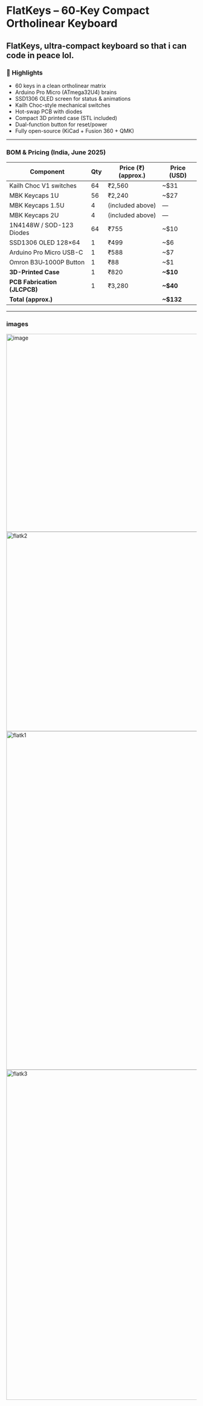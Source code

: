 # FlatKeys – 60‑Key Compact Ortholinear Keyboard

**FlatKeys**, ultra-compact keyboard so that i can code in peace lol.
---

### 🔧 Highlights
- 60 keys in a clean ortholinear matrix
- Arduino Pro Micro (ATmega32U4) brains
- SSD1306 OLED screen for status & animations
- Kailh Choc-style mechanical switches
- Hot-swap PCB with diodes
- Compact 3D printed case (STL included)
- Dual-function button for reset/power
- Fully open-source (KiCad + Fusion 360 + QMK)

---

### BOM & Pricing (India, June 2025)

| Component                         | Qty | Price (₹) (approx.) | Price (USD) |
|----------------------------------|-----|----------------------|-------------|
| Kailh Choc V1 switches           | 64  | ₹2,560               | ~$31        |
| MBK Keycaps 1U                   | 56  | ₹2,240               | ~$27        |
| MBK Keycaps 1.5U                 | 4   | (included above)     | —           |
| MBK Keycaps 2U                   | 4   | (included above)     | —           |
| 1N4148W / SOD-123 Diodes         | 64  | ₹755                 | ~$10        |
| SSD1306 OLED 128×64              | 1   | ₹499                 | ~$6         |
| Arduino Pro Micro USB-C          | 1   | ₹588                 | ~$7         |
| Omron B3U‑1000P Button           | 1   | ₹88                  | ~$1         |
| **3D-Printed Case**              | 1   | ₹820                 | **~$10**    |
| **PCB Fabrication (JLCPCB)**     | 1   | ₹3,280               | **~$40**    |
| **Total (approx.)**              |     |                      | **~$132**   |

---
### images
<img width="522" alt="image" src="https://github.com/user-attachments/assets/49ab883e-6e5b-4391-94ac-ee92c709386f" />

<img width="526" alt="flatk2" src="https://github.com/user-attachments/assets/808cca06-f8c5-4c2c-9389-883ca924e1be" />
<img width="893" alt="flatk1" src="https://github.com/user-attachments/assets/5e7e441a-dc08-4681-a1a9-71e0b32d0094" />
<img width="871" alt="flatk3" src="https://github.com/user-attachments/assets/e6a36a93-dbf2-4444-ac20-5133b9e58435" />

